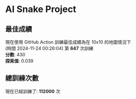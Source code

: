 
# AI Snake Project

## **最佳成績**
現在使用 GitHub Action 訓練最佳成績為在 10x10 的地圖情況下  
(時間 2024-11-24 00:26:04) 第 **647** 次訓練  
**分數**: 430  
**探索值**: 0.039

## 總訓練次數
現在已經訓練了: **112000** 次
